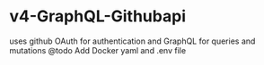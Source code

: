 # v4-GraphQL-Githubapi

uses github OAuth for authentication and GraphQL for queries and mutations
 @todo       Add Docker yaml and .env file
